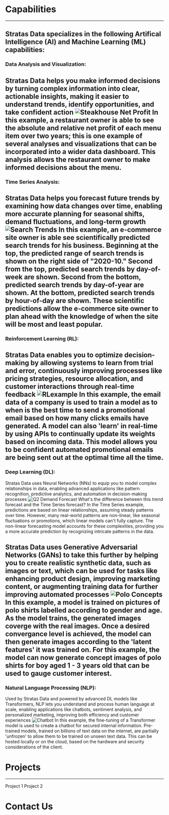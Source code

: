 # Capabilities
---
## Stratas Data specializes in the following Artifical Intelligence (AI) and Machine Learning (ML) capabilities:
### Data Analysis and Visualization:
Stratas Data helps you make informed decisions by turning complex information into clear, actionable insights, making it easier to understand trends, identify opportunities, and take confident action
![Steakhouse Net Profit](https://github.com/user-attachments/assets/04213c63-e8c2-4ffc-8f54-b96c3f22befa)
In this example, a restaurant owner is able to see the absolute and relative net profit of each menu item over two years; this is one example of several analyses and visualizations that can be incorporated into a wider data dashboard. This analysis allows the restaurant owner to make informed decisions about the menu.
---
### Time Series Analysis:
Stratas Data helps you forecast future trends by examining how data changes over time, enabling more accurate planning for seasonal shifts, demand fluctuations, and long-term growth
![Search Trends](https://github.com/user-attachments/assets/e672c8e7-4a92-4fa1-80f3-c462414f5946)
In this example, an e-commerce site owner is able see scientifically predicted search trends for his business. Beginning at the top, the predicted range of search trends is shown on the right side of "2020-10." Second from the top, predicted search trends by day-of-week are shown. Second from the bottom, predicted search trends by day-of-year are shown. At the bottom, predicted search trends by hour-of-day are shown. These scientific predictions allow the e-commerce site owner to plan ahead with the knowledge of when the site will be most and least popular.
---
### Reinforcement Learning (RL):
Stratas Data enables you to optimize decision-making by allowing systems to learn from trial and error, continuously improving processes like pricing strategies, resource allocation, and customer interactions through real-time feedback
![RLexample](https://github.com/user-attachments/assets/c76b6f8c-39b4-4f8d-b113-b9349be55d97)
In this example, the email data of a company is used to train a model as to when is the best time to send a promotional email based on how many clicks emails have generated. A model can also 'learn' in real-time by using APIs to continually update its weights based on incoming data. This model allows you to be confident automated promotional emails are being sent out at the optimal time all the time.
---
### Deep Learning (DL):
Stratas Data uses Neural Networks (NNs) to equip you to model complex relationships in data, enabling advanced applications like pattern recognition, predictive analytics, and automation in decision-making processes
![Q2 Demand Forecast](https://github.com/user-attachments/assets/78bf0054-6f05-40aa-9316-0e56b7573a84)
What's the difference between this trend forecast and the Time Series forecast? In the Time Series example, predictions are based on linear relationships, assuming steady patterns over time. However, many real-world patterns are non-linear, like seasonal fluctuations or promotions, which linear models can't fully capture. The non-linear forecasting model accounts for these complexities, providing you a more accurate prediction by recognizing intricate patterns in the data.

Stratas Data uses Generative Adversarial Networks (GANs) to take this further by helping you to create realistic synthetic data, such as images or text, which can be used for tasks like enhancing product design, improving marketing content, or augmenting training data for further improving automated processes
![Polo Concepts](https://github.com/user-attachments/assets/88c1e06a-294e-4b71-95a1-29085d0672e9)
In this example, a model is trained on pictures of polo shirts labelled according to gender and age. As the model trains, the generated images coverge with the real images. Once a desired convergance level is achieved, the model can then generate images according to the 'latent features' it was trained on. For this example, the model can now generate concept images of polo shirts for boy aged 1 - 3 years old that can be used to gauge customer interest.
---
### Natural Language Processing (NLP):
Used by Stratas Data and powered by advanced DL models like Transformers, NLP lets you understand and process human language at scale, enabling applications like chatbots, sentiment analysis, and personalized marketing, improving both efficiency and customer experiences
![Chatbot](https://github.com/user-attachments/assets/194a3ffa-1524-4b42-b973-d63b33a0faba)
In this example, the fine-tuning of a Transformer model is used to create a chatbot for secured internal information. Pre-trained models, trained on billions of text data on the internet, are partially 'unfrozen' to allow them to be trained on unseen text data. This can be hosted locally or on the cloud, based on the hardware and security considerations of the client.

# Projects
---
Project 1
Project 2

# Contact Us
